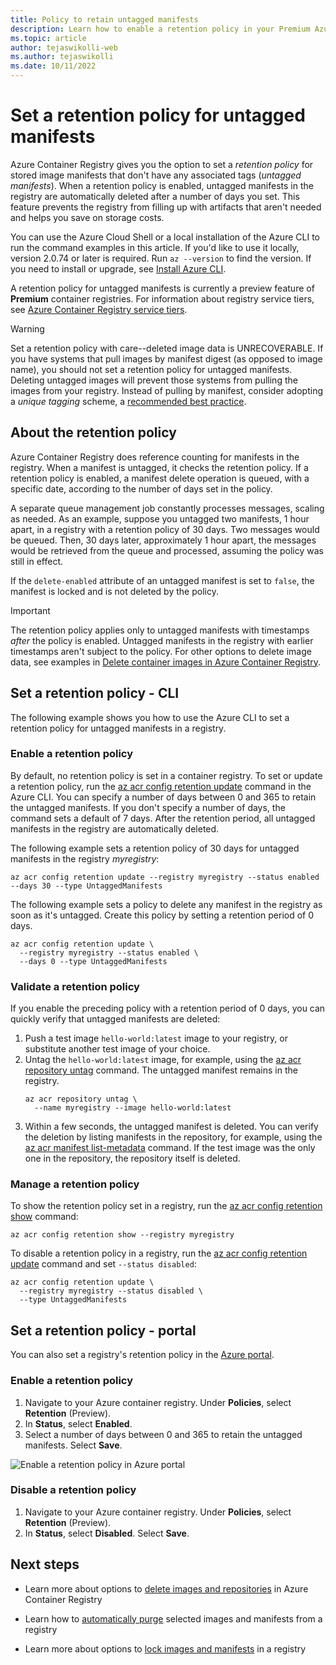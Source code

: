 ```yaml
---
title: Policy to retain untagged manifests
description: Learn how to enable a retention policy in your Premium Azure container registry, for automatic deletion of untagged manifests after a defined period.
ms.topic: article
author: tejaswikolli-web
ms.author: tejaswikolli
ms.date: 10/11/2022
---
```


# Set a retention policy for untagged manifests

Azure Container Registry gives you the option to set a *retention policy* for stored image manifests that don't have any associated tags (*untagged manifests*). When a retention policy is enabled, untagged manifests in the registry are automatically deleted after a number of days you set. This feature prevents the registry from filling up with artifacts that aren't needed and helps you save on storage costs. 

You can use the Azure Cloud Shell or a local installation of the Azure CLI to run the command examples in this article. If you'd like to use it locally, version 2.0.74 or later is required. Run `az --version` to find the version. If you need to install or upgrade, see [Install Azure CLI][azure-cli].

A retention policy for untagged manifests is currently a preview feature of **Premium** container registries. For information about registry service tiers, see [Azure Container Registry service tiers](container-registry-skus.md).

> [!WARNING]
> Set a retention policy with care--deleted image data is UNRECOVERABLE. If you have systems that pull images by manifest digest (as opposed to image name), you should not set a retention policy for untagged manifests. Deleting untagged images will prevent those systems from pulling the images from your registry. Instead of pulling by manifest, consider adopting a *unique tagging* scheme, a [recommended best practice](container-registry-image-tag-version.md).

## About the retention policy

Azure Container Registry does reference counting for manifests in the registry. When a manifest is untagged, it checks the retention policy. If a retention policy is enabled, a manifest delete operation is queued, with a specific date, according to the number of days set in the policy.

A separate queue management job constantly processes messages, scaling as needed. As an example, suppose you untagged two manifests, 1 hour apart, in a registry with a retention policy of 30 days. Two messages would be queued. Then, 30 days later, approximately 1 hour apart, the messages would be retrieved from the queue and processed, assuming the policy was still in effect.

If the `delete-enabled` attribute of an untagged manifest is set to `false`, the manifest is locked and is not deleted by the policy.

> [!IMPORTANT]
> The retention policy applies only to untagged manifests with timestamps *after* the policy is enabled. Untagged manifests in the registry with earlier timestamps aren't subject to the policy. For other options to delete image data, see examples in [Delete container images in Azure Container Registry](container-registry-delete.md).

## Set a retention policy - CLI

The following example shows you how to use the Azure CLI to set a retention policy for untagged manifests in a registry.

### Enable a retention policy

By default, no retention policy is set in a container registry. To set or update a retention policy, run the [az acr config retention update][az-acr-config-retention-update] command in the Azure CLI. You can specify a number of days between 0 and 365 to retain the untagged manifests. If you don't specify a number of days, the command sets a default of 7 days. After the retention period, all untagged manifests in the registry are automatically deleted.

The following example sets a retention policy of 30 days for untagged manifests in the registry *myregistry*:

```azurecli
az acr config retention update --registry myregistry --status enabled --days 30 --type UntaggedManifests
```

The following example sets a policy to delete any manifest in the registry as soon as it's untagged. Create this policy by setting a retention period of 0 days. 

```azurecli
az acr config retention update \
  --registry myregistry --status enabled \
  --days 0 --type UntaggedManifests
```

### Validate a retention policy

If you enable the preceding policy with a retention period of 0 days, you can quickly verify that untagged manifests are deleted:

1. Push a test image `hello-world:latest` image to your registry, or substitute another test image of your choice.
1. Untag the `hello-world:latest` image, for example, using the [az acr repository untag][az-acr-repository-untag] command. The untagged manifest remains in the registry.
    ```azurecli
    az acr repository untag \
      --name myregistry --image hello-world:latest
    ```
1. Within a few seconds, the untagged manifest is deleted. You can verify the deletion by listing manifests in the repository, for example, using the [az acr manifest list-metadata][az-acr-manifest-list-metadata] command. If the test image was the only one in the repository, the repository itself is deleted.

### Manage a retention policy

To show the retention policy set in a registry, run the [az acr config retention show][az-acr-config-retention-show] command:

```azurecli
az acr config retention show --registry myregistry
```

To disable a retention policy in a registry, run the [az acr config retention update][az-acr-config-retention-update] command and set `--status disabled`:

```azurecli
az acr config retention update \
  --registry myregistry --status disabled \
  --type UntaggedManifests
```

## Set a retention policy - portal

You can also set a registry's retention policy in the [Azure portal](https://portal.azure.com). 

### Enable a retention policy

1. Navigate to your Azure container registry. Under **Policies**, select **Retention** (Preview).
1. In **Status**, select **Enabled**.
1. Select a number of days between 0 and 365 to retain the untagged manifests. Select **Save**.

![Enable a retention policy in Azure portal](media/container-registry-retention-policy/container-registry-retention-policy01.png)

### Disable a retention policy

1. Navigate to your Azure container registry. Under **Policies**, select **Retention** (Preview).
1. In **Status**, select **Disabled**. Select **Save**.

## Next steps

* Learn more about options to [delete images and repositories](container-registry-delete.md) in Azure Container Registry

* Learn how to [automatically purge](container-registry-auto-purge.md) selected images and manifests from a registry

* Learn more about options to [lock images and manifests](container-registry-image-lock.md) in a registry

<!-- LINKS - external -->
[terms-of-use]: https://azure.microsoft.com/support/legal/preview-supplemental-terms/


<!-- LINKS - internal -->
[azure-cli]: /cli/azure/install-azure-cli
[az-acr-config-retention-update]: /cli/azure/acr/config/retention#az_acr_config_retention_update
[az-acr-config-retention-show]: /cli/azure/acr/config/retention#az_acr_config_retention_show
[az-acr-manifest-list-metadata]: /cli/azure/acr/manifest#az-acr-manifest-list-metadata
[az-acr-repository-untag]: /cli/azure/acr/repository#az_acr_repository_untag
